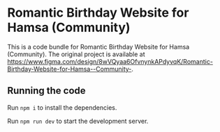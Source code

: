 
  # Romantic Birthday Website for Hamsa (Community)

  This is a code bundle for Romantic Birthday Website for Hamsa (Community). The original project is available at https://www.figma.com/design/8wVQyaa6OfvnynkAPdyvqK/Romantic-Birthday-Website-for-Hamsa--Community-.

  ## Running the code

  Run `npm i` to install the dependencies.

  Run `npm run dev` to start the development server.
  